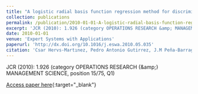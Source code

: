 ```yaml
---
title: "A logistic radial basis function regression method for discrimination of cover crops in olive orchards"
collection: publications
permalink: /publication/2010-01-01-A-logistic-radial-basis-function-regression-method-for-discrimination-of-cover-crops-in-olive-orchar
excerpt: 'JCR (2010): 1.926 (category OPERATIONS RESEARCH &amp; MANAGEMENT SCIENCE, position 15/75, Q1)'
date: 2010-01-01
venue: 'Expert Systems with Applications'
paperurl: 'http://dx.doi.org/10.1016/j.eswa.2010.05.035'
citation: 'Csar Hervs-Martınez, Pedro Antonio Gutirrez, J.M Peña-Barragn, M. Jurado-Expøsito, F. Løpez-Granados, &quot;A logistic radial basis function regression method for discrimination of cover crops in olive orchards.&quot; Expert Systems with Applications, Vol. 37(12), 2010, pp.8432--8444.'
---
```

JCR (2010): 1.926 (category OPERATIONS RESEARCH {\&amp;} MANAGEMENT SCIENCE, position 15/75, Q1)

[Access paper here](http://dx.doi.org/10.1016/j.eswa.2010.05.035){:target="_blank"}
